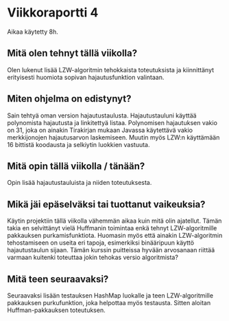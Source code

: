 # Viikkoraportti 4
Aikaa käytetty 8h.

## Mitä olen tehnyt tällä viikolla?
Olen lukenut lisää LZW-algoritmin tehokkaista toteutuksista ja kiinnittänyt erityisesti huomiota sopivan hajautusfunktion valintaan.

## Miten ohjelma on edistynyt?
Sain tehtyä oman version hajautustaulusta. Hajautustauluni käyttää polynomista hajautusta ja linkitettyä listaa. Polynomisen hajautuksen vakio on 31, joka on ainakin Tirakirjan mukaan Javassa käytettävä vakio merkkijonojen hajautusarvon laskemiseen. Muutin myös LZW:n käyttämään 16 bittistä koodausta ja selkiytin luokkien vastuuta.


## Mitä opin tällä viikolla / tänään?
Opin lisää hajautustauluista ja niiden toteutuksesta.

## Mikä jäi epäselväksi tai tuottanut vaikeuksia?
Käytin projektiin tällä viikolla vähemmän aikaa kuin mitä olin ajatellut. Tämän takia en selvittänyt vielä Huffmanin toimintaa enkä tehnyt LZW-algoritmille pakkauksen purkamisfunktiota. Huomasin myös että ainakin LZW-algoritmin tehostamiseen on useita eri tapoja, esimerkiksi binääripuun käyttö hajautustaulun sijaan. Tämän kurssin puitteissa hyvään arvosanaan riittää varmaan kuitenki toteuttaa jokin tehokas versio algoritmista?

## Mitä teen seuraavaksi?
Seuraavaksi lisään testauksen HashMap luokalle ja teen LZW-algoritmille pakkauksen purkufunktion, joka helpottaa myös testausta. Sitten aloitan Huffman-pakkauksen toteutuksen.

